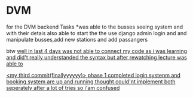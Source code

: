 # DVM
for the DVM backend Tasks
<regarding my second commit>
*was able to the busses seeing system and with their detais also able to start the the use  django admin login and and manipulate busses,add new stations and add passangers

btw <u can  skip the next two lines as they were just my experiences> 
well in last 4 days was not able to connect my code as i was learning and did't really understanded the syntax
but after rewatching lecture was able to 

<my third commit(finallyyyyyy)>
phase 1 completed 
login systenm and booking system are up and running 
thought could'nt implement both seperately after a lot of tries so i'am confused